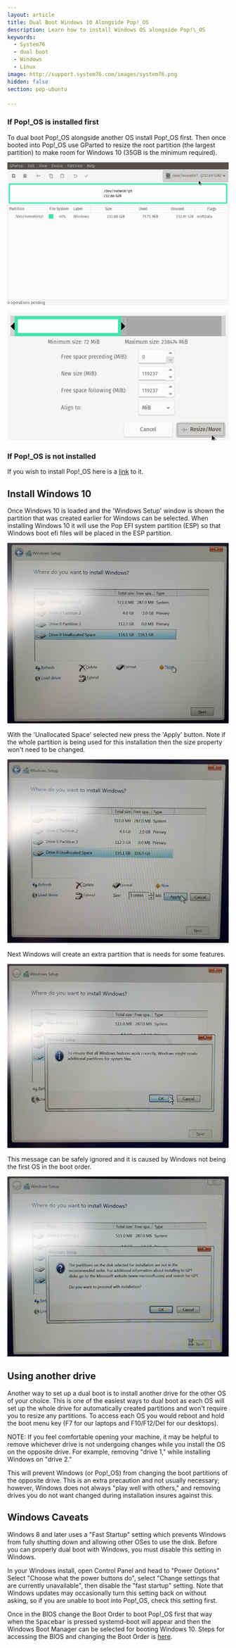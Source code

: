 ```yaml
---
layout: article
title: Dual Boot Windows 10 Alongside Pop!_OS
description: Learn how to install Windows OS alongside Pop!\_OS
keywords:
  - System76
  - dual boot
  - Windows
  - Linux
image: http://support.system76.com/images/system76.png
hidden: false
section: pop-ubuntu

---
```


### If Pop!\_OS is installed first

To dual boot Pop!\_OS alongside another OS install Pop!\_OS first. Then once booted into Pop!\_OS use GParted to resize the root partition (the largest partition) to make room for Windows 10 (35GB is the minimum required).  

![GParted](/images/dual-booting/gparted.png)

![GParted Resize](/images/dual-booting/gparted-resize.png)

### If Pop!\_OS is not installed

If you wish to install Pop!\_OS here is a [link](/articles/install-pop/) to it.

## Install Windows 10

Once Windows 10 is loaded and the 'Windows Setup' window is shown the partition that was created earlier for Windows can be selected. When installing Windows 10 it will use the Pop EFI system partition (ESP) so that Windows boot efi files will be placed in the ESP partition.

![Windows](/images/dual-booting/windows-partitioning.png)

With the 'Unallocated Space' selected new press the 'Apply' button. Note if the whole partition is being used for this installation then the size property won't need to be changed.

![Windows](/images/dual-booting/windows-partitioning-2.png)

Next Windows will create an extra partition that is needs for some features.

![Windows](/images/dual-booting/windows-partitioning-3.png)

This message can be safely ignored and it is caused by Windows not being the first OS in the boot order.

![Windows](/images/dual-booting/windows-partitioning-4.png)

## Using another drive

Another way to set up a dual boot is to install another drive for the other OS of your choice. This is one of the easiest ways to dual boot as each OS will set up the whole drive for automatically created partitions and won't require you to resize any partitions. To access each OS you would reboot and hold the boot menu key (F7 for our laptops and F10/F12/Del for our desktops).

NOTE: If you feel comfortable opening your machine, it may be helpful to remove whichever drive is not undergoing changes while you install the OS on the opposite drive. For example, removing "drive 1," while installing Windows on "drive 2."

This will prevent Windows (or Pop!_OS) from changing the boot partitions of the opposite drive. This is an extra precaution and not usually necessary; however, Windows does not always "play well with others," and removing drives you do not want changed during installation insures against this.

## Windows Caveats

Windows 8 and later uses a "Fast Startup" setting which prevents Windows from fully shutting down and allowing other OSes to use the disk. Before you can properly dual boot with Windows, you must disable this setting in Windows.

In your Windows install, open Control Panel and head to "Power Options" Select "Choose what the power buttons do", select "Change settings that are currently unavailable", then disable the "fast startup" setting. Note that Windows updates may occasionally turn this setting back on without asking, so if you are unable to boot into Pop!\_OS, check this setting first.

Once in the BIOS change the Boot Order to boot Pop!\_OS first that way when the <kbd>Spacebar</kbd> is pressed systemd-boot will appear and then the Windows Boot Manager can be selected for booting Windows 10. Steps for accessing the BIOS and changing the Boot Order is [here](/articles/boot-menu/).
